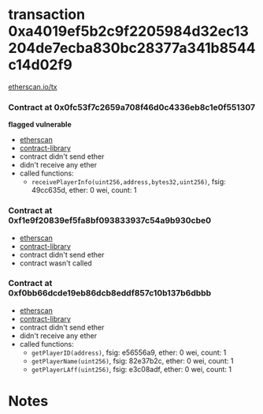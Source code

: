 # transaction 0xa4019ef5b2c9f2205984d32ec13204de7ecba830bc28377a341b8544c14d02f9

[etherscan.io/tx](https://etherscan.io/tx/0xa4019ef5b2c9f2205984d32ec13204de7ecba830bc28377a341b8544c14d02f9)


### Contract at 0x0fc53f7c2659a708f46d0c4336eb8c1e0f551307

**flagged vulnerable**

* [etherscan](https://etherscan.io/address/0x0fc53f7c2659a708f46d0c4336eb8c1e0f551307)
* [contract-library](https://contract-library.com/contracts/Ethereum/0fc53f7c2659a708f46d0c4336eb8c1e0f551307)
* contract didn't send ether
* didn't receive any ether
* called functions:
    * `receivePlayerInfo(uint256,address,bytes32,uint256)`, fsig: 49cc635d, ether: 0 wei, count: 1


### Contract at 0xf1e9f20839ef5fa8bf093833937c54a9b930cbe0

* [etherscan](https://etherscan.io/address/0xf1e9f20839ef5fa8bf093833937c54a9b930cbe0)
* [contract-library](https://contract-library.com/contracts/Ethereum/f1e9f20839ef5fa8bf093833937c54a9b930cbe0)
* contract didn't send ether
* contract wasn't called


### Contract at 0xf0bb66dcde19eb86dcb8eddf857c10b137b6dbbb

* [etherscan](https://etherscan.io/address/0xf0bb66dcde19eb86dcb8eddf857c10b137b6dbbb)
* [contract-library](https://contract-library.com/contracts/Ethereum/f0bb66dcde19eb86dcb8eddf857c10b137b6dbbb)
* contract didn't send ether
* didn't receive any ether
* called functions:
    * `getPlayerID(address)`, fsig: e56556a9, ether: 0 wei, count: 1
    * `getPlayerName(uint256)`, fsig: 82e37b2c, ether: 0 wei, count: 1
    * `getPlayerLAff(uint256)`, fsig: e3c08adf, ether: 0 wei, count: 1

# Notes

